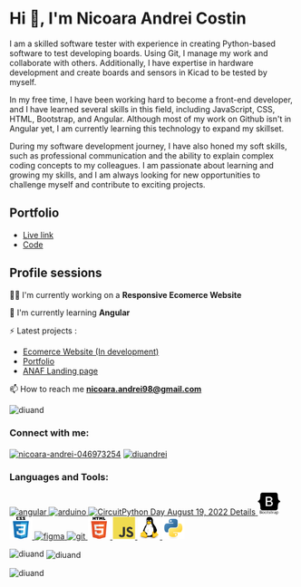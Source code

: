 
# Hi 👋, I'm Nicoara Andrei Costin

I am a skilled software tester with experience in creating Python-based software to test developing boards. Using Git, I manage my work and collaborate with others. Additionally, I have expertise in hardware development and create boards and sensors in Kicad to be tested by myself.

In my free time, I have been working hard to become a front-end developer, and I have learned several skills in this field, including JavaScript, CSS, HTML, Bootstrap, and Angular. Although most of my work on Github isn't in Angular yet, I am currently learning this technology to expand my skillset.

During my software development journey, I have also honed my soft skills, such as professional communication and the ability to explain complex coding concepts to my colleagues. I am passionate about learning and growing my skills, and I am always looking for new opportunities to challenge myself and contribute to exciting projects.

## Portfolio
- [Live link](https://diuand.github.io/Portfolio/)
- [Code](https://github.com/diuand/Portfolio)
## Profile sessions
👩‍💻 I'm currently working on a **Responsive Ecomerce Website**

🧠 I'm currently learning **Angular**

⚡️ Latest projects : 
- [Ecomerce Website (In development)](https://github.com/diuand/Angular-Ecomerce-Website)
- [Portfolio](https://diuand.github.io/Portfolio/)
- [ANAF Landing page](https://github.com/diuand/ANAF-landing-page)


📫 How to reach me **nicoara.andrei98@gmail.com**


<p align="left"> <img src="https://komarev.com/ghpvc/?username=diuand&label=Profile%20views&color=0e75b6&style=flat" alt="diuand" /> </p>
<h3 align="left">Connect with me:</h3>
<p align="left">
<a href="https://linkedin.com/in/nicoara-andrei-046973254" target="blank"><img align="center" src="https://raw.githubusercontent.com/rahuldkjain/github-profile-readme-generator/master/src/images/icons/Social/linked-in-alt.svg" alt="nicoara-andrei-046973254" height="30" width="40" /></a>
<a href="https://www.hackerrank.com/diuandrei" target="blank"><img align="center" src="https://raw.githubusercontent.com/rahuldkjain/github-profile-readme-generator/master/src/images/icons/Social/hackerrank.svg" alt="diuandrei" height="30" width="40" /></a>
</p>

<h3 align="left">Languages and Tools:</h3>
<p align="left"> <a href="https://angular.io" target="_blank" rel="noreferrer"> <img src="https://angular.io/assets/images/logos/angular/angular.svg" alt="angular" width="40" height="40"/> </a> <a href="https://www.arduino.cc/" target="_blank" rel="noreferrer"> <img src="https://cdn.worldvectorlogo.com/logos/arduino-1.svg" alt="arduino" width="40" height="40"/> </a> <a
          href="https://blog.adafruit.com/2022/08/08/circuitpython-day-2022-schedule-circuitpythonday2022-circuitpython-python/">
        <img class="image-promotion" alt="CircuitPython Day August 19, 2022 Details"
                                  src="{{ "assets/images/heroes/circuitpython_day_header.jpg" |
                                          relative_url }}"
          />
      </a><a href="https://getbootstrap.com" target="_blank" rel="noreferrer"> <img src="https://raw.githubusercontent.com/devicons/devicon/master/icons/bootstrap/bootstrap-plain-wordmark.svg" alt="bootstrap" width="40" height="40"/> </a> <a href="https://www.w3schools.com/css/" target="_blank" rel="noreferrer"> <img src="https://raw.githubusercontent.com/devicons/devicon/master/icons/css3/css3-original-wordmark.svg" alt="css3" width="40" height="40"/> </a> <a href="https://www.figma.com/" target="_blank" rel="noreferrer"> <img src="https://www.vectorlogo.zone/logos/figma/figma-icon.svg" alt="figma" width="40" height="40"/> </a> <a href="https://git-scm.com/" target="_blank" rel="noreferrer"> <img src="https://www.vectorlogo.zone/logos/git-scm/git-scm-icon.svg" alt="git" width="40" height="40"/> </a> <a href="https://www.w3.org/html/" target="_blank" rel="noreferrer"> <img src="https://raw.githubusercontent.com/devicons/devicon/master/icons/html5/html5-original-wordmark.svg" alt="html5" width="40" height="40"/> </a> <a href="https://developer.mozilla.org/en-US/docs/Web/JavaScript" target="_blank" rel="noreferrer"> <img src="https://raw.githubusercontent.com/devicons/devicon/master/icons/javascript/javascript-original.svg" alt="javascript" width="40" height="40"/> </a> <a href="https://www.linux.org/" target="_blank" rel="noreferrer"> <img src="https://raw.githubusercontent.com/devicons/devicon/master/icons/linux/linux-original.svg" alt="linux" width="40" height="40"/> </a> <a href="https://www.python.org" target="_blank" rel="noreferrer"> <img src="https://raw.githubusercontent.com/devicons/devicon/master/icons/python/python-original.svg" alt="python" width="40" height="40"/> </a>  </p>

<p><img align="left" src="https://github-readme-stats.vercel.app/api/top-langs?username=diuand&show_icons=true&locale=en&layout=compact" alt="diuand" /></p>

<p>&nbsp;<img align="center" src="https://github-readme-stats.vercel.app/api?username=diuand&show_icons=true&locale=en" alt="diuand" /></p>

<p><img align="center" src="https://github-readme-streak-stats.herokuapp.com/?user=diuand&" alt="diuand" /></p>
